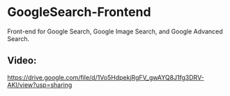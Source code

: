 # GoogleSearch-Frontend
Front-end for Google Search, Google Image Search, and Google Advanced Search.

## Video:

https://drive.google.com/file/d/1Vo5HdpekjRgFV_gwAYQ8J1fg3DRV-AKI/view?usp=sharing
